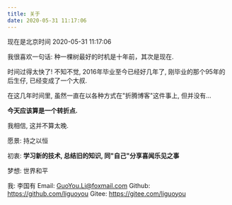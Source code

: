 ```yaml
---
title: 关于
date: 2020-05-31 11:17:06
---
```


现在是北京时间 2020-05-31 11:17:06

我很喜欢一句话: 种一棵树最好的时机是十年前，其次是现在.

时间过得太快了! 不知不觉, 2016年毕业至今已经好几年了, 刚毕业的那个95年的后生仔, 已经变成了一个大叔.

在这几年时间里, 虽然一直在以各种方式在"折腾博客"这件事上, 但并没有...

**今天应该算是一个转折点.**

我相信, 这并不算太晚.

愿景: 持之以恒

初衷: **学习新的技术, 总结旧的知识, 同"自己"分享喜闻乐见之事**

梦想: 世界和平

我: 李国有
Email: GuoYou.Li@foxmail.com
Github: https://github.com/liguoyou
Gitee: https://gitee.com/liguoyou
